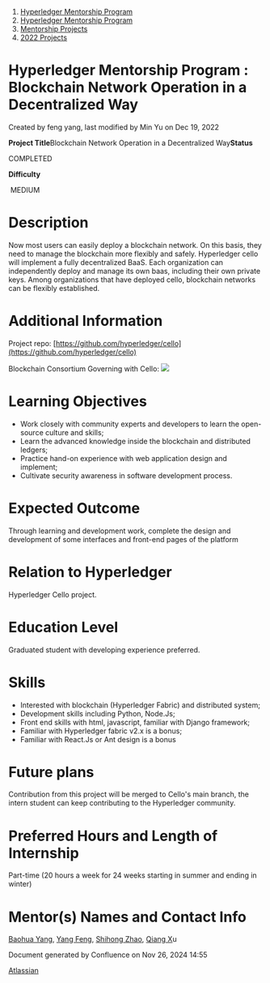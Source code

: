 1. [Hyperledger Mentorship Program](index.html)
2. [Hyperledger Mentorship Program](Hyperledger-Mentorship-Program_21954571.html)
3. [Mentorship Projects](Mentorship-Projects_21954604.html)
4. [2022 Projects](2022-Projects_21954800.html)

# Hyperledger Mentorship Program : Blockchain Network Operation in a Decentralized Way

Created by feng yang, last modified by Min Yu on Dec 19, 2022

**Project Title**Blockchain Network Operation in a Decentralized Way**Status**

COMPLETED

**Difficulty**

 MEDIUM   

# Description

Now most users can easily deploy a blockchain network. On this basis, they need to manage the blockchain more flexibly and safely. Hyperledger cello will implement a fully decentralized BaaS. Each organization can independently deploy and manage its own baas, including their own private keys. Among organizations that have deployed cello, blockchain networks can be flexibly established.

# Additional Information

Project repo: [https://github.com/hyperledger/cello](https://github.com/hyperledger/cello)

Blockchain Consortium Governing with Cello: [![](plugins/servlet/confluence/placeholder/unknown-macro)](https://docs.google.com/document/d/1Dw6cEKaul6FenORNkDcxvPDDKwpl0A5EmcJBlqAWJoU)

# Learning Objectives

- Work closely with community experts and developers to learn the open-source culture and skills;
- Learn the advanced knowledge inside the blockchain and distributed ledgers;
- Practice hand-on experience with web application design and implement;
- Cultivate security awareness in software development process.

# Expected Outcome

Through learning and development work, complete the design and development of some interfaces and front-end pages of the platform

# Relation to Hyperledger

Hyperledger Cello project.

# Education Level

Graduated student with developing experience preferred.

# Skills

- Interested with blockchain (Hyperledger Fabric) and distributed system;
- Development skills including Python, Node.Js;
- Front end skills with html, javascript, familiar with Django framework;
- Familiar with Hyperledger fabric v2.x is a bonus;
- Familiar with React.Js or Ant design is a bonus

# Future plans

Contribution from this project will be merged to Cello's main branch, the intern student can keep contributing to the Hyperledger community.

# Preferred Hours and Length of Internship

Part-time (20 hours a week for 24 weeks starting in summer and ending in winter)

# Mentor(s) Names and Contact Info

[Baohua Yang](mailto:yangbaohua@gmail.com), [Yang Feng](mailto:fengyang_sy@163.com), [Shihong Zhao](mailto:523713078@qq.com), [Qiang X](mailto:xq-310@163.com)u

Document generated by Confluence on Nov 26, 2024 14:55

[Atlassian](http://www.atlassian.com/)
